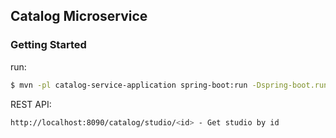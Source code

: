 ## Catalog Microservice

### Getting Started

run:

```bash
$ mvn -pl catalog-service-application spring-boot:run -Dspring-boot.run.profiles=development
```

REST API:

```bash
http://localhost:8090/catalog/studio/<id> - Get studio by id
```